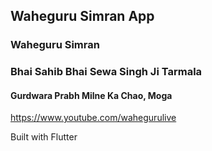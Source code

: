 ## Waheguru Simran App

### Waheguru Simran
### Bhai Sahib Bhai Sewa Singh Ji Tarmala
#### Gurdwara Prabh Milne Ka Chao, Moga

https://www.youtube.com/wahegurulive






Built with Flutter

